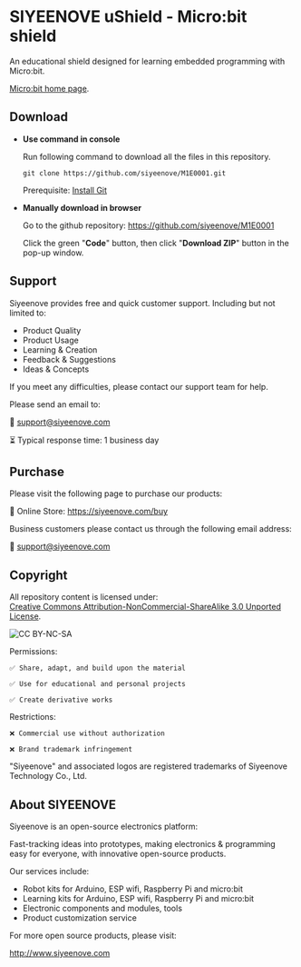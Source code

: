 # SIYEENOVE uShield - Micro:bit shield

An educational shield designed for learning embedded programming with Micro:bit.

[Micro:bit home page](https://www.microbit.org/).

## Download

* **Use command in console**

	Run following command to download all the files in this repository.

	`git clone https://github.com/siyeenove/M1E0001.git`

	Prerequisite: [Install Git](https://git-scm.com/downloads)

* **Manually download in browser**

	Go to the github repository: https://github.com/siyeenove/M1E0001

	Click the green "**Code**" button, then click "**Download ZIP**" button in the pop-up window.

## Support

Siyeenove provides free and quick customer support. Including but not limited to:

* Product Quality
* Product Usage
* Learning & Creation
* Feedback & Suggestions
* Ideas & Concepts

If you meet any difficulties, please contact our support team for help.

Please send an email to:

📧 support@siyeenove.com    

⏳ Typical response time: 1 business day

## Purchase

Please visit the following page to purchase our products:

🛒 Online Store: https://siyeenove.com/buy

Business customers please contact us through the following email address:

📧 support@siyeenove.com

## Copyright

All repository content is licensed under:    
 [Creative Commons Attribution-NonCommercial-ShareAlike 3.0 Unported License](http://creativecommons.org/licenses/by-nc-sa/3.0/).

![CC BY-NC-SA](https://i.creativecommons.org/l/by-nc-sa/3.0/88x31.png)

Permissions:

    ✅ Share, adapt, and build upon the material

    ✅ Use for educational and personal projects

	✅ Create derivative works

Restrictions:

    ❌ Commercial use without authorization

    ❌ Brand trademark infringement

"Siyeenove" and associated logos are registered trademarks of Siyeenove Technology Co., Ltd.

## About SIYEENOVE

Siyeenove is an open-source electronics platform:

Fast-tracking ideas into prototypes, making electronics & programming easy for everyone, with innovative open-source products.

Our services include:

* Robot kits for Arduino, ESP wifi, Raspberry Pi and micro:bit
* Learning kits for Arduino, ESP wifi, Raspberry Pi and micro:bit
* Electronic components and modules, tools
* Product customization service

For more open source products, please visit:

http://www.siyeenove.com
